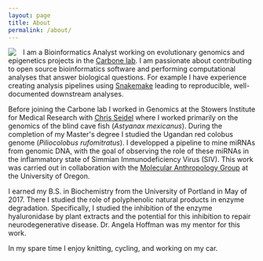 ```yaml
---
layout: page
title: About
permalink: /about/
---
```


<img src="/img/headshot.png" align="left" style="margin-right:1em;"> 

I am a Bioinformatics Analyst working on evolutionary genomics and epigenetics projects in the [Carbone lab](http://carbonelab.com/?page_id=88). I am passionate about contributing to open source bioinformatics software and performing computational analyses that answer biological questions. For example I have experience creating analysis pipelines using [Snakemake](https://snakemake.readthedocs.io/en/stable/) leading to reproducible, well-documented downstream analyses. 

Before joining the Carbone lab I worked in Genomics at the Stowers Institute for Medical Research with [Chris Seidel](https://research.stowers.org/cws/) where I worked primarily on the genomics of the blind cave fish (*Astyanax mexicanus*). During the completion of my Master's degree I studied the Ugandan red colobus genome (*Piliocolobus rufomitratus*). I developped a pipeline to mine miRNAs from genomic DNA, with the goal of observing the role of these miRNAs in the inflammatory state of Simmian Immunodeficiency Virus (SIV). This work was carried out in collaboration with the [Molecular Anthropology Group](http://molecular-anthro.uoregon.edu/) at the University of Oregon.

I earned my B.S. in Biochemistry from the University of Portland in May of 2017. There I studied the role of polyphenolic natural products in enzyme degradation. Specifically, I studied the inhibition of the enzyme hyaluronidase by plant extracts and the potential for this inhibition to repair neurodegenerative disease. Dr. Angela Hoffman was my mentor for this work.

In my spare time I enjoy knitting, cycling, and working on my car.
